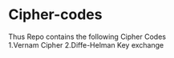 # Cipher-codes
Thus Repo contains the following Cipher Codes<br />
1.Vernam Cipher
2.Diffe-Helman Key exchange
